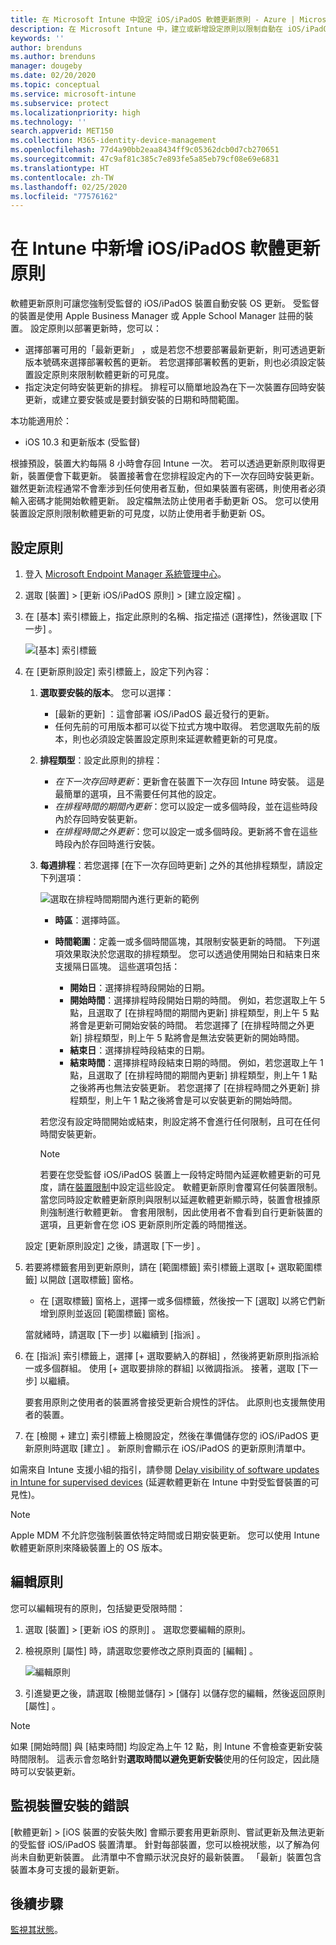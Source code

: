 ```yaml
---
title: 在 Microsoft Intune 中設定 iOS/iPadOS 軟體更新原則 - Azure | Microsoft Docs
description: 在 Microsoft Intune 中，建立或新增設定原則以限制自動在 iOS/iPadOS 裝置上安裝軟體更新的時間。 您可以選擇未安裝更新的日期與時間。 您也可以將此原則指派給群組、使用者或裝置，並檢查是否有任何安裝失敗。
keywords: ''
author: brenduns
ms.author: brenduns
manager: dougeby
ms.date: 02/20/2020
ms.topic: conceptual
ms.service: microsoft-intune
ms.subservice: protect
ms.localizationpriority: high
ms.technology: ''
search.appverid: MET150
ms.collection: M365-identity-device-management
ms.openlocfilehash: 77d4a90bb2eaa8434ff9c05362dcb0d7cb270651
ms.sourcegitcommit: 47c9af81c385c7e893fe5a85eb79cf08e69e6831
ms.translationtype: HT
ms.contentlocale: zh-TW
ms.lasthandoff: 02/25/2020
ms.locfileid: "77576162"
---
```

# <a name="add-iosipados-software-update-policies-in-intune"></a>在 Intune 中新增 iOS/iPadOS 軟體更新原則

軟體更新原則可讓您強制受監督的 iOS/iPadOS 裝置自動安裝 OS 更新。 受監督的裝置是使用 Apple Business Manager 或 Apple School Manager 註冊的裝置。 設定原則以部署更新時，您可以：

- 選擇部署可用的「最新更新」  ，或是若您不想要部署最新更新，則可透過更新版本號碼來選擇部署較舊的更新。 若您選擇部署較舊的更新，則也必須設定裝置設定原則來限制軟體更新的可見度。
- 指定決定何時安裝更新的排程。 排程可以簡單地設為在下一次裝置存回時安裝更新，或建立要安裝或是要封鎖安裝的日期和時間範圍。

本功能適用於：

- iOS 10.3 和更新版本 (受監督)

根據預設，裝置大約每隔 8 小時會存回 Intune 一次。 若可以透過更新原則取得更新，裝置便會下載更新。 裝置接著會在您排程設定內的下一次存回時安裝更新。 雖然更新流程通常不會牽涉到任何使用者互動，但如果裝置有密碼，則使用者必須輸入密碼才能開始軟體更新。 設定檔無法防止使用者手動更新 OS。 您可以使用裝置設定原則限制軟體更新的可見度，以防止使用者手動更新 OS。

## <a name="configure-the-policy"></a>設定原則

1. 登入 [Microsoft Endpoint Manager 系統管理中心](https://go.microsoft.com/fwlink/?linkid=2109431)。
2. 選取 [裝置]   > [更新 iOS/iPadOS 原則]   > [建立設定檔]  。
3. 在 [基本]  索引標籤上，指定此原則的名稱、指定描述 (選擇性)，然後選取 [下一步]  。

   ![[基本] 索引標籤](./media/software-updates-ios/basics-tab.png)

4. 在 [更新原則設定]  索引標籤上，設定下列內容：

   1. **選取要安裝的版本**。 您可以選擇：

      - [最新的更新]  ：這會部署 iOS/iPadOS 最近發行的更新。
      - 任何先前的可用版本都可以從下拉式方塊中取得。 若您選取先前的版本，則也必須設定裝置設定原則來延遲軟體更新的可見度。

   2. **排程類型**：設定此原則的排程：

      - *在下一次存回時更新*：更新會在裝置下一次存回 Intune 時安裝。 這是最簡單的選項，且不需要任何其他的設定。
      - *在排程時間的期間內更新*：您可以設定一或多個時段，並在這些時段內於存回時安裝更新。
      - *在排程時間之外更新*：您可以設定一或多個時段。更新將不會在這些時段內於存回時進行安裝。

   3. **每週排程**：若您選擇 [在下一次存回時更新]  之外的其他排程類型，請設定下列選項：

      ![選取在排程時間期間內進行更新的範例](./media/software-updates-ios/scheduled-time.png)

      - **時區**：選擇時區。
      - **時間範圍**：定義一或多個時間區塊，其限制安裝更新的時間。 下列選項效果取決於您選取的排程類型。 您可以透過使用開始日和結束日來支援隔日區塊。 這些選項包括：

        - **開始日**：選擇排程時段開始的日期。
        - **開始時間**：選擇排程時段開始日期的時間。 例如，若您選取上午 5 點，且選取了 [在排程時間的期間內更新]  排程類型，則上午 5 點將會是更新可開始安裝的時間。 若您選擇了 [在排程時間之外更新]  排程類型，則上午 5 點將會是無法安裝更新的開始時間。
        - **結束日**：選擇排程時段結束的日期。
        - **結束時間**：選擇排程時段結束日期的時間。 例如，若您選取上午 1 點，且選取了 [在排程時間的期間內更新]  排程類型，則上午 1 點之後將再也無法安裝更新。 若您選擇了 [在排程時間之外更新]  排程類型，則上午 1 點之後將會是可以安裝更新的開始時間。

       若您沒有設定時間開始或結束，則設定將不會進行任何限制，且可在任何時間安裝更新。  

       > [!NOTE]
       > 若要在您受監督 iOS/iPadOS 裝置上一段特定時間內延遲軟體更新的可見度，請在[裝置限制](../configuration/device-restrictions-ios.md#general)中設定這些設定。 軟體更新原則會覆寫任何裝置限制。 當您同時設定軟體更新原則與限制以延遲軟體更新顯示時，裝置會根據原則強制進行軟體更新。 會套用限制，因此使用者不會看到自行更新裝置的選項，且更新會在您 iOS 更新原則所定義的時間推送。

   設定 [更新原則設定]  之後，請選取 [下一步]  。

5. 若要將標籤套用到更新原則，請在 [範圍標籤]  索引標籤上選取 [+ 選取範圍標籤]  以開啟 [選取標籤]  窗格。

   - 在 [選取標籤]  窗格上，選擇一或多個標籤，然後按一下 [選取]  以將它們新增到原則並返回 [範圍標籤]  窗格。

   當就緒時，請選取 [下一步]  以繼續到 [指派]  。

6. 在 [指派]  索引標籤上，選擇 [+ 選取要納入的群組]  ，然後將更新原則指派給一或多個群組。 使用 [+ 選取要排除的群組]  以微調指派。 接著，選取 [下一步]  以繼續。

   要套用原則之使用者的裝置將會接受更新合規性的評估。 此原則也支援無使用者的裝置。

7. 在 [檢閱 + 建立]  索引標籤上檢閱設定，然後在準備儲存您的 iOS/iPadOS 更新原則時選取 [建立]  。 新原則會顯示在 iOS/iPadOS 的更新原則清單中。

如需來自 Intune 支援小組的指引，請參閱 [Delay visibility of software updates in Intune for supervised devices](https://techcommunity.microsoft.com/t5/Intune-Customer-Success/Delaying-visibility-of-software-updates-in-Intune-for-supervised/ba-p/345753) (延遲軟體更新在 Intune 中對受監督裝置的可見性)。

> [!NOTE]
> Apple MDM 不允許您強制裝置依特定時間或日期安裝更新。 您可以使用 Intune 軟體更新原則來降級裝置上的 OS 版本。

## <a name="edit-a-policy"></a>編輯原則

您可以編輯現有的原則，包括變更受限時間：

1. 選取 [裝置]   > [更新 iOS 的原則]  。 選取您要編輯的原則。

2. 檢視原則 [屬性]  時，請選取您要修改之原則頁面的 [編輯]  。

   ![編輯原則](./media/software-updates-ios/edit-policy.png)

3. 引進變更之後，請選取 [檢閱並儲存]   > [儲存]  以儲存您的編輯，然後返回原則 [屬性]  。

> [!NOTE]
> 如果 [開始時間]  與 [結束時間]  均設定為上午 12 點，則 Intune 不會檢查更新安裝時間限制。 這表示會忽略針對**選取時間以避免更新安裝**使用的任何設定，因此隨時可以安裝更新。

## <a name="monitor-device-installation-failures"></a>監視裝置安裝的錯誤

<!-- 1352223 -->
[軟體更新]   > [iOS 裝置的安裝失敗]  會顯示要套用更新原則、嘗試更新及無法更新的受監督 iOS/iPadOS 裝置清單。 針對每部裝置，您可以檢視狀態，以了解為何尚未自動更新裝置。 此清單中不會顯示狀況良好的最新裝置。 「最新」裝置包含裝置本身可支援的最新更新。

## <a name="next-steps"></a>後續步驟

[監視其狀態](../configuration/device-profile-monitor.md)。
